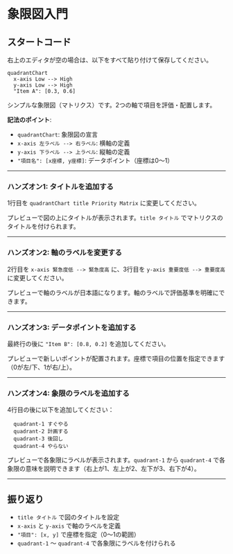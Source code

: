 # 象限図入門

## スタートコード
右上のエディタが空の場合は、以下をすべて貼り付けて保存してください。

```mermaid
quadrantChart
  x-axis Low --> High
  y-axis Low --> High
  "Item A": [0.3, 0.6]
```

シンプルな象限図（マトリクス）です。2つの軸で項目を評価・配置します。

**記法のポイント**:
- `quadrantChart`: 象限図の宣言
- `x-axis 左ラベル --> 右ラベル`: 横軸の定義
- `y-axis 下ラベル --> 上ラベル`: 縦軸の定義
- `"項目名": [x座標, y座標]`: データポイント（座標は0〜1）

---

### ハンズオン1: タイトルを追加する

1行目を `quadrantChart title Priority Matrix` に変更してください。

プレビューで図の上にタイトルが表示されます。`title タイトル` でマトリクスのタイトルを付けられます。

---

### ハンズオン2: 軸のラベルを変更する

2行目を `x-axis 緊急度低 --> 緊急度高` に、3行目を `y-axis 重要度低 --> 重要度高` に変更してください。

プレビューで軸のラベルが日本語になります。軸のラベルで評価基準を明確にできます。

---

### ハンズオン3: データポイントを追加する

最終行の後に `"Item B": [0.8, 0.2]` を追加してください。

プレビューで新しいポイントが配置されます。座標で項目の位置を指定できます（0が左/下、1が右/上）。

---

### ハンズオン4: 象限のラベルを追加する

4行目の後に以下を追加してください：
```mermaid
  quadrant-1 すぐやる
  quadrant-2 計画する
  quadrant-3 後回し
  quadrant-4 やらない
```

プレビューで各象限にラベルが表示されます。`quadrant-1` から `quadrant-4` で各象限の意味を説明できます（右上が1、左上が2、左下が3、右下が4）。

---

## 振り返り
- `title タイトル` で図のタイトルを設定
- `x-axis` と `y-axis` で軸のラベルを定義
- `"項目": [x, y]` で座標を指定（0〜1の範囲）
- `quadrant-1` 〜 `quadrant-4` で各象限にラベルを付けられる

